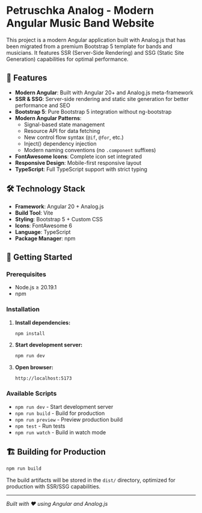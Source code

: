 # Petruschka Analog - Modern Angular Music Band Website

This project is a modern Angular application built with Analog.js that has been migrated from a premium Bootstrap 5 template for bands and musicians. It features SSR (Server-Side Rendering) and SSG (Static Site Generation) capabilities for optimal performance.

## 🚀 Features

- **Modern Angular**: Built with Angular 20+ and Analog.js meta-framework
- **SSR & SSG**: Server-side rendering and static site generation for better performance and SEO
- **Bootstrap 5**: Pure Bootstrap 5 integration without ng-bootstrap
- **Modern Angular Patterns**:
  - Signal-based state management
  - Resource API for data fetching
  - New control flow syntax (`@if`, `@for`, etc.)
  - Inject() dependency injection
  - Modern naming conventions (no `.component` suffixes)
- **FontAwesome Icons**: Complete icon set integrated
- **Responsive Design**: Mobile-first responsive layout
- **TypeScript**: Full TypeScript support with strict typing

## 🛠️ Technology Stack

- **Framework**: Angular 20 + Analog.js
- **Build Tool**: Vite
- **Styling**: Bootstrap 5 + Custom CSS
- **Icons**: FontAwesome 6
- **Language**: TypeScript
- **Package Manager**: npm

## 🚦 Getting Started

### Prerequisites
- Node.js ≥ 20.19.1
- npm

### Installation

1. **Install dependencies:**
   ```bash
   npm install
   ```

2. **Start development server:**
   ```bash
   npm run dev
   ```

3. **Open browser:**
   ```
   http://localhost:5173
   ```

### Available Scripts

- `npm run dev` - Start development server
- `npm run build` - Build for production
- `npm run preview` - Preview production build
- `npm test` - Run tests
- `npm run watch` - Build in watch mode

## 🏗️ Building for Production

```bash
npm run build
```

The build artifacts will be stored in the `dist/` directory, optimized for production with SSR/SSG capabilities.

---

*Built with ❤️ using Angular and Analog.js*
